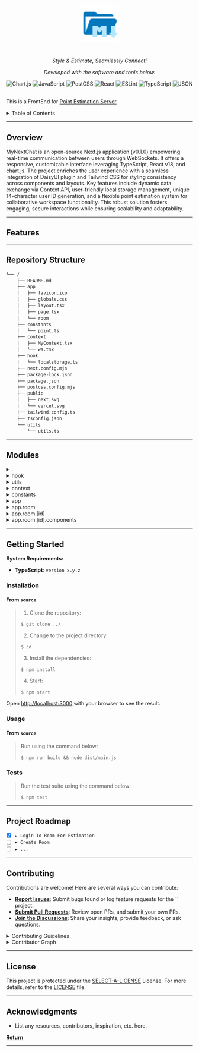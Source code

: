 <p align="center">
  <img src="https://raw.githubusercontent.com/PKief/vscode-material-icon-theme/ec559a9f6bfd399b82bb44393651661b08aaf7ba/icons/folder-markdown-open.svg" width="100" alt="project-logo">
</p>
<p align="center">
    <h1 align="center"></h1>
</p>
<p align="center">
    <em>Style & Estimate, Seamlessly Connect!</em>
</p>
<p align="center">
	<!-- local repository, no metadata badges. -->
<p>
<p align="center">
		<em>Developed with the software and tools below.</em>
</p>
<p align="center">
	<img src="https://img.shields.io/badge/Chart.js-FF6384.svg?style=default&logo=chartdotjs&logoColor=white" alt="Chart.js">
	<img src="https://img.shields.io/badge/JavaScript-F7DF1E.svg?style=default&logo=JavaScript&logoColor=black" alt="JavaScript">
	<img src="https://img.shields.io/badge/PostCSS-DD3A0A.svg?style=default&logo=PostCSS&logoColor=white" alt="PostCSS">
	<img src="https://img.shields.io/badge/React-61DAFB.svg?style=default&logo=React&logoColor=black" alt="React">
	<img src="https://img.shields.io/badge/ESLint-4B32C3.svg?style=default&logo=ESLint&logoColor=white" alt="ESLint">
	<img src="https://img.shields.io/badge/TypeScript-3178C6.svg?style=default&logo=TypeScript&logoColor=white" alt="TypeScript">
	<img src="https://img.shields.io/badge/JSON-000000.svg?style=default&logo=JSON&logoColor=white" alt="JSON">
</p>

<br><!-- TABLE OF CONTENTS -->
This is a FrontEnd for [Point Estimation Server](https://github.com/Tonkungs/point-estimation-server)

<details>
  <summary>Table of Contents</summary><br>

- [ Overview](#-overview)
- [ Features](#-features)
- [ Repository Structure](#-repository-structure)
- [ Modules](#-modules)
- [ Getting Started](#-getting-started)
  - [ Installation](#-installation)
  - [ Usage](#-usage)
  - [ Tests](#-tests)
- [ Project Roadmap](#-project-roadmap)
- [ Contributing](#-contributing)
- [ License](#-license)
- [ Acknowledgments](#-acknowledgments)
</details>
<hr>

## Overview

MyNextChat is an open-source Next.js application (v0.1.0) empowering real-time communication between users through WebSockets. It offers a responsive, customizable interface leveraging TypeScript, React v18, and chart.js. The project enriches the user experience with a seamless integration of DaisyUI plugin and Tailwind CSS for styling consistency across components and layouts. Key features include dynamic data exchange via Context API, user-friendly local storage management, unique 14-character user ID generation, and a flexible point estimation system for collaborative workspace functionality. This robust solution fosters engaging, secure interactions while ensuring scalability and adaptability.

---

## Features

---

## Repository Structure

```sh
└── /
    ├── README.md
    ├── app
    │   ├── favicon.ico
    │   ├── globals.css
    │   ├── layout.tsx
    │   ├── page.tsx
    │   └── room
    ├── constants
    │   └── point.ts
    ├── context
    │   ├── MyContext.tsx
    │   └── ws.tsx
    ├── hook
    │   └── localstorage.ts
    ├── next.config.mjs
    ├── package-lock.json
    ├── package.json
    ├── postcss.config.mjs
    ├── public
    │   ├── next.svg
    │   └── vercel.svg
    ├── tailwind.config.ts
    ├── tsconfig.json
    └── utils
        └── utils.ts
```

---

## Modules

<details closed><summary>.</summary>

| File                                     | Summary                                                                                                                                                                                                                                                                                                                                                                                                                                                                                                                                                                                                                                                                                                                                                                                                                                                                                                                                                                                                                                                                                                                                                                                                                                                                                                                                                                                                                                                                                                                       |
| ---------------------------------------- | ----------------------------------------------------------------------------------------------------------------------------------------------------------------------------------------------------------------------------------------------------------------------------------------------------------------------------------------------------------------------------------------------------------------------------------------------------------------------------------------------------------------------------------------------------------------------------------------------------------------------------------------------------------------------------------------------------------------------------------------------------------------------------------------------------------------------------------------------------------------------------------------------------------------------------------------------------------------------------------------------------------------------------------------------------------------------------------------------------------------------------------------------------------------------------------------------------------------------------------------------------------------------------------------------------------------------------------------------------------------------------------------------------------------------------------------------------------------------------------------------------------------------------- |
| [tailwind.config.ts](tailwind.config.ts) | Customizes tailwind CSS theme, expanding container dimensions, introducing new custom colors, and integrates DaisyUI plugin. Enriches the projects visual appeal, enhancing components across app and pages.                                                                                                                                                                                                                                                                                                                                                                                                                                                                                                                                                                                                                                                                                                                                                                                                                                                                                                                                                                                                                                                                                                                                                                                                                                                                                                                  |
| [package.json](package.json)             | This package configures the point-estimation project (v0.1.0), enabling development, building, starting, and linting using Next.js and React v18, along with chart.js library and TypeScript for typings. DevDependencies include eslint, postcss, tailwindcss, and daisyui for styling consistency. The repository structure encompasses a range of components and utilities for a responsive user interface.                                                                                                                                                                                                                                                                                                                                                                                                                                                                                                                                                                                                                                                                                                                                                                                                                                                                                                                                                                                                                                                                                                                |
| [next.config.mjs](next.config.mjs)       | In this open-source project, a Next.js configuration file (next.config.mjs) is utilized to fine-tune its behavior. Specifically, the configuration disables the stricter React mode, offering more flexibility while building the user interface, ensuring a smoother development experience.                                                                                                                                                                                                                                                                                                                                                                                                                                                                                                                                                                                                                                                                                                                                                                                                                                                                                                                                                                                                                                                                                                                                                                                                                                 |
| [tsconfig.json](tsconfig.json)           | Configures TypeScript options for a Next.js project, optimizing its functionality and compatibility across various modules. This setup ensures strict type checking, supports ESNext syntax, and leverages Next.js-specific plugins to streamline the development process.                                                                                                                                                                                                                                                                                                                                                                                                                                                                                                                                                                                                                                                                                                                                                                                                                                                                                                                                                                                                                                                                                                                                                                                                                                                    |
| [package-lock.json](package-lock.json)   | Enhanced Real-Time Chat Interface for Next.js Application (MyNextChat)This code file, located within the room folder of our repository (MyNextChat), represents an integral part of the application's real-time chat functionality. Its primary purpose is to facilitate dynamic and engaging user interaction by handling the communication between clients using WebSockets.The critical feature of this file is that it implements the `room` component, which acts as a container for our chat interface within the broader app structure defined by layout.tsx. When users participate in chats, this room component enables real-time exchanges through an integration with the `ws.tsx` WebSocket context file, making sure every message sent is delivered instantaneously to all connected clients.Additionally, it interacts with other utility files, such as the `constants/point.ts` that stores application constants (e.g., message formats), and `hook/localstorage.ts` for persisting user-specific data in their browsers using LocalStorage. These connections reinforce the cohesiveness of our project's architecture, ensuring consistent user experience across all pages.Lastly, it should be noted that this file contributes to the overall responsive design of MyNextChat by importing global styling from globals.css'. By working in harmony with other elements within our repository structure, this code file ensures the success and usability of the real-time chat feature for end-users. |
| [postcss.config.mjs](postcss.config.mjs) | Configure PostCSS to seamlessly utilize Tailwind CSS within the repositorys stylesheet architecture, ensuring coherent design across various components and layouts.                                                                                                                                                                                                                                                                                                                                                                                                                                                                                                                                                                                                                                                                                                                                                                                                                                                                                                                                                                                                                                                                                                                                                                                                                                                                                                                                                          |

</details>

<details closed><summary>hook</summary>

| File                                    | Summary                                                                                                                                                                                                                                                                                                                      |
| --------------------------------------- | ---------------------------------------------------------------------------------------------------------------------------------------------------------------------------------------------------------------------------------------------------------------------------------------------------------------------------- |
| [localstorage.ts](hook/localstorage.ts) | Manage local storage interaction seamlessly across your client-side React application with our `useLocalStorage` hook. This utility allows you to save and retrieve data from the browsers storage by associating keys to values. The initial value can be customized, ensuring flexibility when setting up your apps state. |

</details>

<details closed><summary>utils</summary>

| File                       | Summary                                                                                                                                                                                                                                                                                                                                                  |
| -------------------------- | -------------------------------------------------------------------------------------------------------------------------------------------------------------------------------------------------------------------------------------------------------------------------------------------------------------------------------------------------------- |
| [utils.ts](utils/utils.ts) | Within the project architecture, the `Utils` class in the `utils/utils.ts` file is responsible for generating unique 14-character user IDs, contributing to seamless and secure user identification within the application. This essential functionality is provided on demand across various components, ensuring every user has a distinct identifier. |

</details>

<details closed><summary>context</summary>

| File                                   | Summary                                                                                                                                                                                                                                                                                                               |
| -------------------------------------- | --------------------------------------------------------------------------------------------------------------------------------------------------------------------------------------------------------------------------------------------------------------------------------------------------------------------- |
| [ws.tsx](context/ws.tsx)               | The ws.tsx context file enables dynamic communication with a server, managing session information and web sockets across components via the provided RoomContext and useRoomContext hooks, seamlessly integrating the feature within the applications architecture.                                                   |
| [MyContext.tsx](context/MyContext.tsx) | Manages a global application context for storing app state, room details, and WebSocket connection status. It sets up an easily accessible context provider and custom hook to simplify state management across the application while maintaining a persistent connection with a designated server through WebSocket. |

</details>

<details closed><summary>constants</summary>

| File                           | Summary                                                                                                                                                                                                     |
| ------------------------------ | ----------------------------------------------------------------------------------------------------------------------------------------------------------------------------------------------------------- |
| [point.ts](constants/point.ts) | In the architecture of this project, `point.ts` file defines a predefined list of estimation values for user interaction within the application, ensuring consistency and accuracy throughout the platform. |

</details>

<details closed><summary>app</summary>

| File                           | Summary                                                                                                                                                                                                                                                                                          |
| ------------------------------ | ------------------------------------------------------------------------------------------------------------------------------------------------------------------------------------------------------------------------------------------------------------------------------------------------ |
| [layout.tsx](app/layout.tsx)   | Creates a universal layout for the entire application, wrapping each component within the provided `MyContext`. Ensures consistency across pages and facilitates interaction between components and server-side features through Context API integration.                                        |
| [page.tsx](app/page.tsx)       | Manages user login by gathering Room ID and User Name for WebSocket-enabled point estimation system. Uses custom hook for local storage, imported utilities, and Reacts router for navigation within the app, leveraging MyContext and ws context providers for real-time data exchange.         |
| [globals.css](app/globals.css) | This `app/globals.css` file extends Tailwind CSS base, components, and utilities for consistent design, and defines custom classes (e.g.,.bg-cus-cream,.button-mint,.border-lime-cus) to style the application with specific colors and effects, ensuring a coherent user experience throughout. |

</details>

<details closed><summary>app.room</summary>

| File                              | Summary                                                                                                                                                                                                                                                                             |
| --------------------------------- | ----------------------------------------------------------------------------------------------------------------------------------------------------------------------------------------------------------------------------------------------------------------------------------- |
| [layout.tsx](app/room/layout.tsx) | This `RoomLayout` component within the repository structures Next.js project. Features customizable header including user sign-off functionality, and a navigable interface with a tooltip. Integrates with routing system and other UI components for an engaging user experience. |

</details>

<details closed><summary>app.room.[id]</summary>

| File                                         | Summary                                                                                                                                                                                                                                                                                                                                                                                                                                                                              |
| -------------------------------------------- | ------------------------------------------------------------------------------------------------------------------------------------------------------------------------------------------------------------------------------------------------------------------------------------------------------------------------------------------------------------------------------------------------------------------------------------------------------------------------------------ |
| [interface.tsx](app/room/[id]/interface.tsx) | In this TypeScript interface file, critical data models for room members and estimations are defined within the `app/room` directory, expanding the applications collaborative workspace features. The interfaces enable dynamic data exchange between components, fostering seamless interactions in real-time rooms. Moreover, default data structures for room management and WebSocket communication actions are set, allowing new users to effortlessly join established rooms. |
| [page.tsx](app/room/[id]/page.tsx)           | Creates a room interface displaying an estimation points for users to select their point and display the estimated values using BarChart.It allows users to join, leave, edit, and delete their estimates as well as showing or hiding their selected points on the chart.It also provides a user table with member names and their selected point along with deletion and showing/hiding options for their selections.                                                              |

</details>

<details closed><summary>app.room.[id].components</summary>

| File                                                      | Summary                                                                                                                                                                                                                                                                                                                                                                              |
| --------------------------------------------------------- | ------------------------------------------------------------------------------------------------------------------------------------------------------------------------------------------------------------------------------------------------------------------------------------------------------------------------------------------------------------------------------------ |
| [bar-chart.tsx](app/room/[id]/components/bar-chart.tsx)   | Visualizes bar chart data for estimation points using React-ChartJS-2 within the room applications architecture. Receives customizable Point and PointMax props to render a dynamic and scalable chart with the provided values, enhancing data analysis and interpretation.                                                                                                         |
| [card-point.tsx](app/room/[id]/components/card-point.tsx) | The provided `CardPoint.tsx` component in this repository contributes to the visual interaction within the application by rendering a card representing a point for user selection. It dynamically styles each point based on its current usage (`useCard`) and inclusion within estimation points arrays, ensuring seamless user navigation through the points selection interface. |
| [sign-off.tsx](app/room/[id]/components/sign-off.tsx)     | This file **exports** an SVG icon `SignOff`, used for user sign-off functionality within the application. It is part of the room component hierarchy, contributing to the intuitive and visually engaging interface provided by our Next.js project.                                                                                                                                 |

</details>

---

## Getting Started

**System Requirements:**

- **TypeScript**: `version x.y.z`

### Installation

<h4>From <code>source</code></h4>

> 1. Clone the repository:
>
> ```console
> $ git clone ../
> ```
>
> 2. Change to the project directory:
>
> ```console
> $ cd
> ```
>
> 3. Install the dependencies:
>
> ```console
> $ npm install
> ```
>
> 4. Start:
>
> ```console
> $ npm start
> ```

Open [http://localhost:3000](http://localhost:3000) with your browser to see the result.

### Usage

<h4>From <code>source</code></h4>

> Run using the command below:
>
> ```console
> $ npm run build && node dist/main.js
> ```

### Tests

> Run the test suite using the command below:
>
> ```console
> $ npm test
> ```

---

## Project Roadmap

- [x] `► Login To Room For Estimation`
- [ ] `► Create Room`
- [ ] `► ...`

---

## Contributing

Contributions are welcome! Here are several ways you can contribute:

- **[Report Issues](https://local//issues)**: Submit bugs found or log feature requests for the `` project.
- **[Submit Pull Requests](https://local//blob/main/CONTRIBUTING.md)**: Review open PRs, and submit your own PRs.
- **[Join the Discussions](https://local//discussions)**: Share your insights, provide feedback, or ask questions.

<details closed>
<summary>Contributing Guidelines</summary>

1. **Fork the Repository**: Start by forking the project repository to your local account.
2. **Clone Locally**: Clone the forked repository to your local machine using a git client.
   ```sh
   git clone ../
   ```
3. **Create a New Branch**: Always work on a new branch, giving it a descriptive name.
   ```sh
   git checkout -b new-feature-x
   ```
4. **Make Your Changes**: Develop and test your changes locally.
5. **Commit Your Changes**: Commit with a clear message describing your updates.
   ```sh
   git commit -m 'Implemented new feature x.'
   ```
6. **Push to local**: Push the changes to your forked repository.
   ```sh
   git push origin new-feature-x
   ```
7. **Submit a Pull Request**: Create a PR against the original project repository. Clearly describe the changes and their motivations.
8. **Review**: Once your PR is reviewed and approved, it will be merged into the main branch. Congratulations on your contribution!
</details>

<details closed>
<summary>Contributor Graph</summary>
<br>
<p align="center">
   <a href="https://local{//}graphs/contributors">
      <img src="https://contrib.rocks/image?repo=">
   </a>
</p>
</details>

---

## License

This project is protected under the [SELECT-A-LICENSE](https://choosealicense.com/licenses) License. For more details, refer to the [LICENSE](https://choosealicense.com/licenses/) file.

---

## Acknowledgments

- List any resources, contributors, inspiration, etc. here.

[**Return**](#-overview)

---
